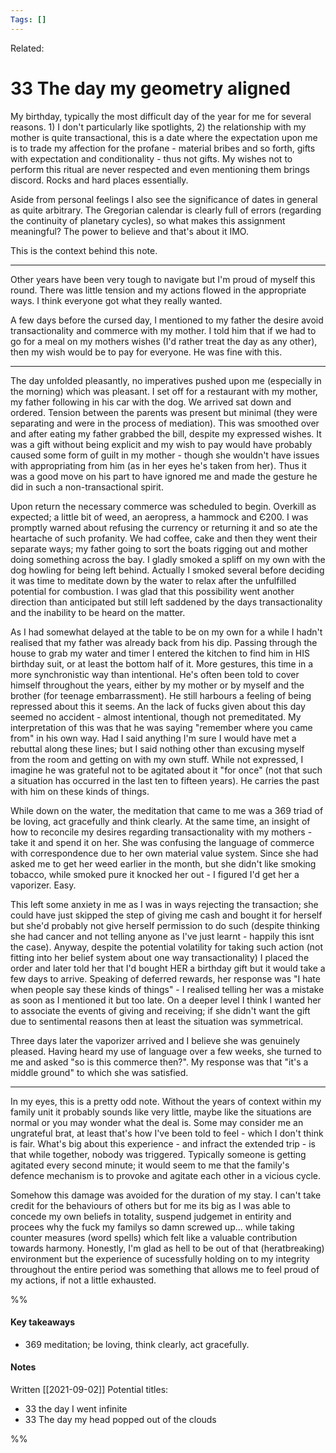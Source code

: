 ```yaml
---
Tags: []
---
```

Related: 
# 33 The day my geometry aligned

My birthday, typically the most difficult day of the year for me for several reasons. 1) I don't particularly like spotlights, 2) the relationship with my mother is quite transactional, this is a date where the expectation upon me is to trade my affection for the profane - material bribes and so forth, gifts with expectation and conditionality - thus not gifts. My wishes not to perform this ritual are never respected and even mentioning them brings discord. Rocks and hard places essentially.

Aside from personal feelings I also see the significance of dates in general as quite arbitrary. The Gregorian calendar is clearly full of errors (regarding the continuity of planetary cycles), so what makes this assignment meaningful? The power to believe and that's about it IMO.

This is the context behind this note.

---

Other years have been very tough to navigate but I'm proud of myself this round. There was little tension and my actions flowed in the appropriate ways. I think everyone got what they really wanted.

A few days before the cursed day, I mentioned to my father the desire avoid transactionality and commerce with my mother. I told him that if we had to go for a meal on my mothers wishes (I'd rather treat the day as any other), then my wish would be to pay for everyone. He was fine with this.

---

The day unfolded pleasantly, no imperatives pushed upon me (especially in the morning) which was pleasant. I set off for a restaurant with my mother, my father following in his car with the dog. We arrived sat down and ordered. Tension between the parents was present but minimal (they were separating and were in the process of mediation). This was smoothed over and after eating my father grabbed the bill, despite my expressed wishes. It was a gift without being explicit and my wish to pay would have probably caused some form of guilt in my mother - though she wouldn't have issues with appropriating from him (as in her eyes he's taken from her). Thus it was a good move on his part to have ignored me and made the gesture he did in such a non-transactional spirit.

Upon return the necessary commerce was scheduled to begin. Overkill as expected; a little bit of weed, an aeropress, a hammock and Є200. I was promptly warned about refusing the currency or returning it and so ate the heartache of such profanity. We had coffee, cake and then they went their separate ways; my father going to sort the boats rigging out and mother doing something across the bay. I gladly smoked a spliff on my own with the dog howling for being left behind. Actually I smoked several before deciding it was time to meditate down by the water to relax after the unfulfilled potential for combustion. I was glad that this possibility went another direction than anticipated but still left saddened by the days transactionality and the inability to be heard on the matter.

As I had somewhat delayed at the table to be on my own for a while I hadn't realised that my father was already back from his dip. Passing through the house to grab my water and timer I entered the kitchen to find him in HIS birthday suit, or at least the bottom half of it. More gestures, this time in a more synchronistic way than intentional. He's often been told to cover himself throughout the years, either by my mother or by myself and the brother (for teenage embarrassment). He still harbours a feeling of being repressed about this it seems. An the lack of fucks given about this day seemed no accident - almost intentional, though not premeditated. My interpretation of this was that he was saying "remember where you came from" in his own way. Had I said anything I'm sure I would have met a rebuttal along these lines; but I said nothing other than excusing myself from the room and getting on with my own stuff. While not expressed, I imagine he was grateful not to be agitated about it "for once" (not that such a situation has occurred in the last ten to fifteen years). He carries the past with him on these kinds of things.

While down on the water, the meditation that came to me was a 369 triad of be loving, act gracefully and think clearly. At the same time, an insight of how to reconcile my desires regarding transactionality with my mothers - take it and spend it on her. She was confusing the language of commerce with correspondence due to her own material value system. Since she had asked me to get her weed earlier in the month, but she didn't like smoking tobacco, while smoked pure it knocked her out - I figured I'd get her a vaporizer. Easy.

This left some anxiety in me as I was in ways rejecting the transaction; she could have just skipped the step of giving me cash and bought it for herself but she'd probably not give herself permission to do such (despite thinking she had cancer and not telling anyone as I've just learnt - happily this isnt the case). Anyway, despite the potential volatility for taking such action (not fitting into her belief system about one way transactionality) I placed the order and later told her that I'd bought HER a birthday gift but it would take a few days to arrive. Speaking of deferred rewards, her response was "I hate when people say these kinds of things" - I realised telling her was a mistake as soon as I mentioned it but too late. On a deeper level I think I wanted her to associate the events of giving and receiving; if she didn't want the gift due to sentimental reasons then at least the situation was symmetrical.

Three days later the vaporizer arrived and I believe she was genuinely pleased. Having heard my use of language over a few weeks, she turned to me and asked "so is this commerce then?". My response was that "it's a middle ground" to which she was satisfied.

---

In my eyes, this is a pretty odd note. Without the years of context within my family unit it probably sounds like very little, maybe like the situations are normal or you may wonder what the deal is. Some may consider me an ungrateful brat, at least that's how I've been told to feel - which I don't think is fair. What's big about this experience - and infract the extended trip - is that while together, nobody was triggered. Typically someone is getting agitated every second minute; it would seem to me that the family's defence mechanism is to provoke and agitate each other in a vicious cycle.

Somehow this damage was avoided for the duration of my stay. I can't take credit for the behaviours of others but for me its big as I was able to concede my own beliefs in totality, suspend judgemet in entirity and procees why the fuck my familys so damn screwed up... while taking counter measures (word spells) which felt like a valuable contribution towards harmony. Honestly, I'm glad as hell to be out of that (heratbreaking) environment but the experience of sucessfully holding on to my integrity throughout the entire period was something that allows me to feel proud of my actions, if not a little exhausted.

%%

#### Key takeaways
- 369 meditation; be loving, think clearly, act gracefully.  

#### Notes
 Written [[2021-09-02]]
Potential titles:
-  33 the day I went infinite
-  33 The day my head popped out of the clouds
  
%% 